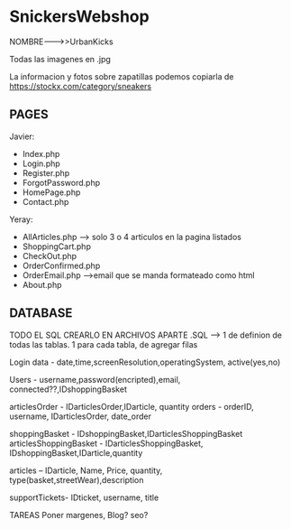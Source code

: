 # SnickersWebshop
NOMBRE--->>UrbanKicks

Todas las imagenes en .jpg

La informacion y fotos sobre zapatillas podemos copiarla de https://stockx.com/category/sneakers

## PAGES

Javier:
- Index.php
- Login.php
- Register.php
- ForgotPassword.php
- HomePage.php
- Contact.php

Yeray:
- AllArticles.php --> solo 3 o 4 articulos en la pagina listados
- ShoppingCart.php
- CheckOut.php
- OrderConfirmed.php
- OrderEmail.php -->email que se manda formateado como html
- About.php
## DATABASE

TODO EL SQL CREARLO EN ARCHIVOS APARTE .SQL --> 1 de definion de todas las tablas. 1 para cada tabla, de agregar filas

Login data - date,time,screenResolution,operatingSystem, active(yes,no)

Users - username,password(encripted),email, connected??,IDshoppingBasket

articlesOrder - IDarticlesOrder,IDarticle, quantity
orders - orderID, username, IDarticlesOrder, date_order

shoppingBasket - IDshoppingBasket,IDarticlesShoppingBasket
articlesShoppingBasket - IDarticlesShoppingBasket, IDshoppingBasket,IDarticle,quantity

articles – IDarticle, Name, Price, quantity, type(basket,streetWear),description 

supportTickets- IDticket, username, title

TAREAS
Poner margenes, Blog? seo?
